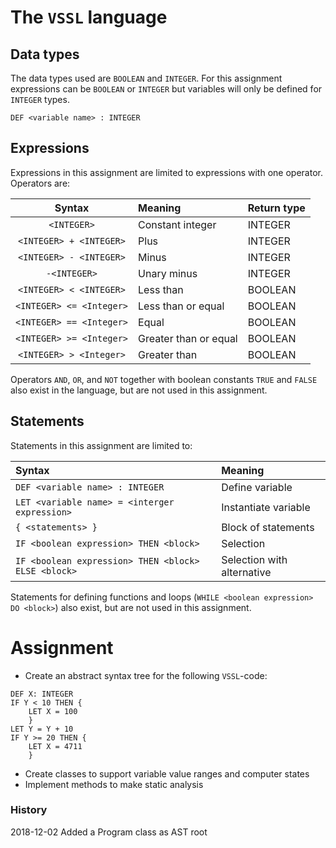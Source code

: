 # The `VSSL` language

## Data types

The data types used are `BOOLEAN` and `INTEGER`.
For this assignment expressions can be `BOOLEAN` or `INTEGER`
but variables will only be defined for `INTEGER` types.

```
DEF <variable name> : INTEGER
```

## Expressions

Expressions in this assignment are limited to expressions with one operator.
Operators are:

| Syntax                   | Meaning               | Return type |
| :----------------------: | :-------------------- | :---------- |
| `<INTEGER>`              | Constant integer      | INTEGER     |
| `<INTEGER> + <INTEGER>`  | Plus                  | INTEGER     |
| `<INTEGER> - <INTEGER>`  | Minus                 | INTEGER     |
| `-<INTEGER>`             | Unary minus           | INTEGER     |
| `<INTEGER> < <INTEGER>`  | Less than             | BOOLEAN     |
| `<INTEGER> <= <Integer>` | Less than or equal    | BOOLEAN     |
| `<INTEGER> == <Integer>` | Equal                 | BOOLEAN     |
| `<INTEGER> >= <Integer>` | Greater than or equal | BOOLEAN     |
| `<INTEGER> > <Integer>`  | Greater than          | BOOLEAN     |

Operators `AND`, `OR`, and `NOT` together with
boolean constants `TRUE` and `FALSE` also exist in the language,
but are not used in this assignment.

## Statements

Statements in this assignment are limited to:

| Syntax                                              | Meaning                    |
| :-------------------------------------------------- | :------------------------- |
| `DEF <variable name> : INTEGER`                     | Define variable            |
| `LET <variable name> = <interger expression>`       | Instantiate variable       |
| `{ <statements> }`                                  | Block of statements        |
| `IF <boolean expression> THEN <block>`              | Selection                  |
| `IF <boolean expression> THEN <block> ELSE <block>` | Selection with alternative |

Statements for defining functions and
loops (`WHILE <boolean expression> DO <block>`) also exist,
but are not used in this assignment.

# Assignment

* Create an abstract syntax tree for the following `VSSL`-code:

```
DEF X: INTEGER
IF Y < 10 THEN {
    LET X = 100
    }
LET Y = Y + 10
IF Y >= 20 THEN {
    LET X = 4711
    }
```

* Create classes to support variable value ranges and computer states
* Implement methods to make static analysis

### History
2018-12-02 Added a Program class as AST root